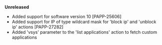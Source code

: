 **Unreleased**
* Added support for software version 10 [PAPP-25606]
* Added support for IP of type wildcard mask for 'block ip' and 'unblock ip' actions [PAPP-27282]
* Added 'vsys' parameter to the 'list applications' action to fetch custom applications